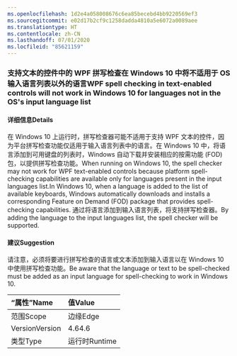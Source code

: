```yaml
---
ms.openlocfilehash: 1d2e4a058008676c6ea85becebd4bb9220569ef3
ms.sourcegitcommit: e02d17b2cf9c1258dadda4810a5e6072a0089aee
ms.translationtype: HT
ms.contentlocale: zh-CN
ms.lasthandoff: 07/01/2020
ms.locfileid: "85621159"
---
```

### <a name="wpf-spell-checking-in-text-enabled-controls-will-not-work-in-windows-10-for-languages-not-in-the-oss-input-language-list"></a><span data-ttu-id="c7d44-101">支持文本的控件中的 WPF 拼写检查在 Windows 10 中将不适用于 OS 输入语言列表以外的语言</span><span class="sxs-lookup"><span data-stu-id="c7d44-101">WPF spell checking in text-enabled controls will not work in Windows 10 for languages not in the OS's input language list</span></span>

#### <a name="details"></a><span data-ttu-id="c7d44-102">详细信息</span><span class="sxs-lookup"><span data-stu-id="c7d44-102">Details</span></span>

<span data-ttu-id="c7d44-103">在 Windows 10 上运行时，拼写检查器可能不适用于支持 WPF 文本的控件，因为平台拼写检查功能仅适用于输入语言列表中的语言。在 Windows 10 中，将语言添加到可用键盘的列表时，Windows 自动下载并安装相应的按需功能 (FOD) 包，以提供拼写检查功能。</span><span class="sxs-lookup"><span data-stu-id="c7d44-103">When running on Windows 10, the spell checker may not work for WPF text-enabled controls because platform spell-checking capabilities are available only for languages present in the input languages list.In Windows 10, when a language is added to the list of available keyboards, Windows automatically downloads and installs a corresponding Feature on Demand (FOD) package that provides spell-checking capabilities.</span></span> <span data-ttu-id="c7d44-104">通过将语言添加到输入语言列表，将支持拼写检查器。</span><span class="sxs-lookup"><span data-stu-id="c7d44-104">By adding the language to the input languages list, the spell checker will be supported.</span></span>

#### <a name="suggestion"></a><span data-ttu-id="c7d44-105">建议</span><span class="sxs-lookup"><span data-stu-id="c7d44-105">Suggestion</span></span>

<span data-ttu-id="c7d44-106">请注意，必须将要进行拼写检查的语言或文本添加到输入语言以在 Windows 10 中使用拼写检查功能。</span><span class="sxs-lookup"><span data-stu-id="c7d44-106">Be aware that the language or text to be spell-checked must be added as an input language for spell-checking to work in Windows 10.</span></span>

| <span data-ttu-id="c7d44-107">“属性”</span><span class="sxs-lookup"><span data-stu-id="c7d44-107">Name</span></span>    | <span data-ttu-id="c7d44-108">值</span><span class="sxs-lookup"><span data-stu-id="c7d44-108">Value</span></span>       |
|:--------|:------------|
| <span data-ttu-id="c7d44-109">范围</span><span class="sxs-lookup"><span data-stu-id="c7d44-109">Scope</span></span>   |<span data-ttu-id="c7d44-110">边缘</span><span class="sxs-lookup"><span data-stu-id="c7d44-110">Edge</span></span>|
|<span data-ttu-id="c7d44-111">Version</span><span class="sxs-lookup"><span data-stu-id="c7d44-111">Version</span></span>|<span data-ttu-id="c7d44-112">4.6</span><span class="sxs-lookup"><span data-stu-id="c7d44-112">4.6</span></span>|
|<span data-ttu-id="c7d44-113">类型</span><span class="sxs-lookup"><span data-stu-id="c7d44-113">Type</span></span>|<span data-ttu-id="c7d44-114">运行时</span><span class="sxs-lookup"><span data-stu-id="c7d44-114">Runtime</span></span>|
